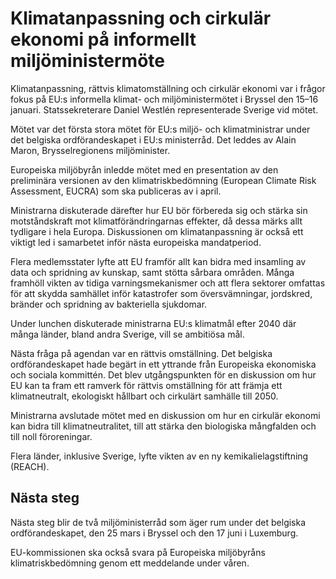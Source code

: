# Klimatanpassning och cirkulär ekonomi på informellt miljöministermöte

Klimatanpassning, rättvis klimatomställning och cirkulär ekonomi var i frågor fokus på EU:s informella klimat- och miljöministermötet i Bryssel den 15–16 januari. Statssekreterare Daniel Westlén representerade Sverige vid mötet.

Mötet var det första stora mötet för EU:s miljö- och klimatministrar under det belgiska ordförandeskapet i EU:s ministerråd. Det leddes av Alain Maron, Brysselregionens miljöminister.

Europeiska miljöbyrån inledde mötet med en presentation av den preliminära versionen av den klimatriskbedömning (European Climate Risk Assessment, EUCRA) som ska publiceras av i april.

Ministrarna diskuterade därefter hur EU bör förbereda sig och stärka sin motståndskraft mot klimatförändringarnas effekter, då dessa märks allt tydligare i hela Europa. Diskussionen om klimatanpassning är också ett viktigt led i samarbetet inför nästa europeiska mandatperiod.

Flera medlemsstater lyfte att EU framför allt kan bidra med insamling av data och spridning av kunskap, samt stötta sårbara områden. Många framhöll vikten av tidiga varningsmekanismer och att flera sektorer omfattas för att skydda samhället inför katastrofer som översvämningar, jordskred, bränder och spridning av bakteriella sjukdomar.

Under lunchen diskuterade ministrarna EU:s klimatmål efter 2040 där många länder, bland andra Sverige, vill se ambitiösa mål.

Nästa fråga på agendan var en rättvis omställning. Det belgiska ordförandeskapet hade begärt in ett yttrande från Europeiska ekonomiska och sociala kommittén. Det blev utgångspunkten för en diskussion om hur EU kan ta fram ett ramverk för rättvis omställning för att främja ett klimatneutralt, ekologiskt hållbart och cirkulärt samhälle till 2050.

Ministrarna avslutade mötet med en diskussion om hur en cirkulär ekonomi kan bidra till klimatneutralitet, till att stärka den biologiska mångfalden och till noll föroreningar.

Flera länder, inklusive Sverige, lyfte vikten av en ny kemikalielagstiftning (REACH).

## Nästa steg

Nästa steg blir de två miljöministerråd som äger rum under det belgiska ordförandeskapet, den 25 mars i Bryssel och den 17 juni i Luxemburg.

EU-kommissionen ska också svara på Europeiska miljöbyråns klimatriskbedömning genom ett meddelande under våren.
